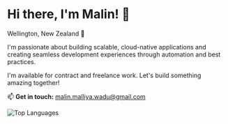 # Hi there, I'm Malin! 👋

Wellington, New Zealand 🥝

I'm passionate about building scalable, cloud-native applications and creating seamless development experiences through automation and best practices.

I'm available for contract and freelance work. Let's build something amazing together!

📫 **Get in touch:** [malin.malliya.wadu@gmail.com](mailto:malin.malliya.wadu@gmail.com)

![Top Languages](https://github-readme-stats.vercel.app/api/top-langs/?username=malinmalliyawadu&layout=compact&theme=dark&hide_border=true&langs_count=10)
